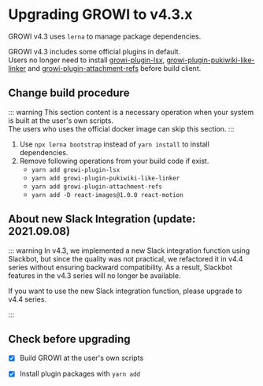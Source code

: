 # Upgrading GROWI to v4.3.x

GROWI v4.3 uses `lerna` to manage package dependencies.

GROWI v4.3 includes some official plugins in default.  
Users no longer need to install [growi-plugin-lsx](https://github.com/growilabs/growi-plugin-lsx), [growi-plugin-pukiwiki-like-linker](https://github.com/growilabs/growi-plugin-pukiwiki-like-linker) and [growi-plugin-attachment-refs](https://github.com/growilabs/growi-plugin-attachment-refs) before build client.


## Change build procedure

::: warning
This section content is a necessary operation when your system is built at the user's own scripts.  
The users who uses the official docker image can skip this section.
:::

1. Use `npx lerna bootstrap` instead of `yarn install` to install dependencies.
1. Remove following operations from your build code if exist.
    - `yarn add growi-plugin-lsx`
    - `yarn add growi-plugin-pukiwiki-like-linker`
    - `yarn add growi-plugin-attachment-refs`
    - `yarn add -D react-images@1.0.0 react-motion`


## About new Slack Integration (update: 2021.09.08)

::: warning
In v4.3, we implemented a new Slack integration function using Slackbot, but since the quality was not practical, we refactored it in v4.4 series without ensuring backward compatibility.
As a result, Slackbot features in the v4.3 series will no longer be available.

If you want to use the new Slack integration function, please upgrade to v4.4 series.

:::

## Check before upgrading

- [x] Build GROWI at the user's own scripts
- [x] Install plugin packages with `yarn add`

